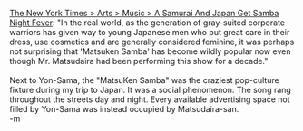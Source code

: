 <a href="http://www.nytimes.com/2005/02/19/arts/music/19samu.html?ei=5090&amp;en=0b0e3d692926ad7d&amp;ex=1266555600&amp;partner=rssuserland&amp;pagewanted=all&amp;position=--">The New York Times > Arts > Music > A Samurai And Japan Get Samba Night Fever</a>: "In the real world, as the generation of gray-suited corporate warriors has given way to young Japanese men who put great care in their dress, use cosmetics and are generally considered feminine, it was perhaps not surprising that 'Matsuken Samba' has become wildly popular now even though Mr. Matsudaira had been performing this show for a decade."
<br />
<br /><font class="comment">Next to Yon-Sama, the "MatsuKen Samba" was the craziest pop-culture fixture during my trip to Japan.  It was a social phenomenon.  The song rang throughout the streets day and night.  Every available advertising space not filled by Yon-Sama was instead occupied by Matsudaira-san.  </font>
<br />-m
<br />